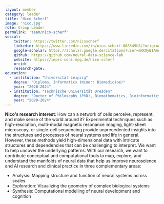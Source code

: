 ```yaml
---
layout: member
category: leader
title: 'Nico Scherf'
image: 'nico.jpg'
role: Group Leader
permalink: 'team/nico-scherf'
social:
    twitter: https://twitter.com/nicoscherf
    linkedin: https://www.linkedin.com/in/nico-scherf-008549b6/?originalSubdomain=de
    google-scholar: https://scholar.google.de/citations?user=mRKOyBIAAAAJ&hl=de
    github: https://github.com/neural-data-science-lab
    website: https://imprs-coni.mpg.de/nico-scherf
    orcid:
    research-gate: 
education:
  - institution: "Universität Leipzig" 
    degree: "Diploma, Informatics (minor: Biomedicine)" 
    year: "2020-2024"
  - institution: "Technische Universität Dresden" 
    degree: "Doctor of Philosophy (PhD), Biomathematics, Bioinformatics, and Computational Biology" 
    year: "2020-2024"
---
```


**Nico's research interest**: How can a network of cells perceive, represent, and make sense of the world around it? 
Experimental techniques such as high-resolution, multi-modal magnetic resonance imaging, light-sheet microscopy, or single-cell sequencing provide unprecedented insights into the structures and processes of neural systems and life in general. However, these methods yield high-dimensional data with intricate structures and dependencies that can be challenging to interpret. 
We want to help uncover the underlying patterns. With our research, we want to contribute conceptual and computational tools to map, explore, and understand the manifolds of neural data that help us improve neuroscience and AI research and clinical practice in three complementary areas:

- Analysis: Mapping structure and function of neural systems across scales
- Exploration: Visualizing the geometry of  complex biological systems
- Synthesis: Computational modelling of neural development and cognition